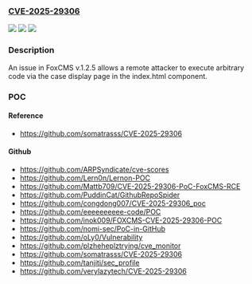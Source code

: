 ### [CVE-2025-29306](https://cve.mitre.org/cgi-bin/cvename.cgi?name=CVE-2025-29306)
![](https://img.shields.io/static/v1?label=Product&message=n%2Fa&color=blue)
![](https://img.shields.io/static/v1?label=Version&message=n%2Fa%20&color=brightgreen)
![](https://img.shields.io/static/v1?label=Vulnerability&message=n%2Fa&color=brightgreen)

### Description

An issue in FoxCMS v.1.2.5 allows a remote attacker to execute arbitrary code via the case display page in the index.html component.

### POC

#### Reference
- https://github.com/somatrasss/CVE-2025-29306

#### Github
- https://github.com/ARPSyndicate/cve-scores
- https://github.com/Lern0n/Lernon-POC
- https://github.com/Mattb709/CVE-2025-29306-PoC-FoxCMS-RCE
- https://github.com/PuddinCat/GithubRepoSpider
- https://github.com/congdong007/CVE-2025-29306_poc
- https://github.com/eeeeeeeeee-code/POC
- https://github.com/inok009/FOXCMS-CVE-2025-29306-POC
- https://github.com/nomi-sec/PoC-in-GitHub
- https://github.com/oLy0/Vulnerability
- https://github.com/plzheheplztrying/cve_monitor
- https://github.com/somatrasss/CVE-2025-29306
- https://github.com/tanjiti/sec_profile
- https://github.com/verylazytech/CVE-2025-29306

